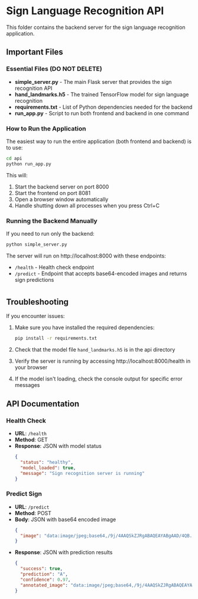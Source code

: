# Sign Language Recognition API

This folder contains the backend server for the sign language recognition application.

## Important Files

### Essential Files (DO NOT DELETE)
- **simple_server.py** - The main Flask server that provides the sign recognition API
- **hand_landmarks.h5** - The trained TensorFlow model for sign language recognition
- **requirements.txt** - List of Python dependencies needed for the backend
- **run_app.py** - Script to run both frontend and backend in one command

### How to Run the Application

The easiest way to run the entire application (both frontend and backend) is to use:

```bash
cd api
python run_app.py
```

This will:
1. Start the backend server on port 8000
2. Start the frontend on port 8081
3. Open a browser window automatically
4. Handle shutting down all processes when you press Ctrl+C

### Running the Backend Manually

If you need to run only the backend:

```bash
python simple_server.py
```

The server will run on http://localhost:8000 with these endpoints:
- `/health` - Health check endpoint
- `/predict` - Endpoint that accepts base64-encoded images and returns sign predictions

#
## Troubleshooting

If you encounter issues:

1. Make sure you have installed the required dependencies:
   ```bash
   pip install -r requirements.txt
   ```

2. Check that the model file `hand_landmarks.h5` is in the api directory

3. Verify the server is running by accessing http://localhost:8000/health in your browser

4. If the model isn't loading, check the console output for specific error messages

## API Documentation

### Health Check
- **URL**: `/health`
- **Method**: GET
- **Response**: JSON with model status
  ```json
  {
    "status": "healthy",
    "model_loaded": true,
    "message": "Sign recognition server is running"
  }
  ```

### Predict Sign
- **URL**: `/predict`
- **Method**: POST
- **Body**: JSON with base64 encoded image
  ```json
  {
    "image": "data:image/jpeg;base64,/9j/4AAQSkZJRgABAQEAYABgAAD/4QB..."
  }
  ```
- **Response**: JSON with prediction results
  ```json
  {
    "success": true,
    "prediction": "A",
    "confidence": 0.97,
    "annotated_image": "data:image/jpeg;base64,/9j/4AAQSkZJRgABAQEAYABgAAD/4QB..."
  }
  ``` 